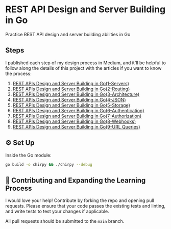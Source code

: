 # REST API Design and Server Building in Go

Practice REST API design and server building abilities in Go

## Steps

I published each step of my design process in Medium, and it'll be helpful to follow along the details of this project with the articles if you want to know the process:

1. [REST APIs Design and Server Building in Go(1-Servers)](https://medium.com/@lordmoma/build-a-social-network-in-go-1-servers-bd3a7b74219a)
2. [REST APIs Design and Server Building in Go(2-Routing)](https://medium.com/@lordmoma/build-a-social-network-in-go-2-routing-c6de91e6b1a8)
3. [REST APIs Design and Server Building in Go(3-Architecture)](https://medium.com/@lordmoma/build-a-social-network-in-go-3-architecture-fd99e3647026)
4. [REST APIs Design and Server Building in Go(4-JSON)](https://medium.com/@lordmoma/build-a-social-network-in-go-4-json-b8393111517f)
5. [REST APIs Design and Server Building in Go(5-Storage)](https://medium.com/@lordmoma/build-a-social-network-in-go-5-storage-c690e76d86c9)
6. [REST APIs Design and Server Building in Go(6-Authentication)](https://towardsdev.com/build-a-social-network-in-go-6-authentication-515cbc9b15b6)
7. [REST APIs Design and Server Building in Go(7-Authorization)](https://medium.com/@lordmoma/build-a-social-network-in-go-7-authorization-1d519c97f155)
8. [REST APIs Design and Server Building in Go(8-Webhooks)](https://medium.com/@lordmoma/build-a-social-network-in-go-8-webhooks-ebc047c344b4)
9. [REST APIs Design and Server Building in Go(9-URL Queries)](https://medium.com/@lordmoma/rest-apis-design-and-server-building-in-go-9-url-queries-df4e2a6c69a2)

## ⚙️ Set Up

Inside the Go module:

```bash
go build -o chirpy && ./chirpy --debug
```

## 👏 Contributing and Expanding the Learning Process

I would love your help! Contribute by forking the repo and opening pull requests. Please ensure that your code passes the existing tests and linting, and write tests to test your changes if applicable.

All pull requests should be submitted to the `main` branch.
